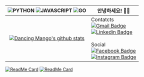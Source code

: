 <!--
### 😝 Hi there 👋

**ensia96/ensia96** is a ✨ _special_ ✨ repository because its `README.md` (this file) appears on your GitHub profile.

[![name](uri)](link)

//깃헙 레포 사용 언어 수
https://img.shields.io/github/languages/count/ensia96/survive
//깃헙 레포 최다빈도 언어
https://img.shields.io/github/languages/top/ensia96/survive
//깃헙 레포 코드 용량
https://img.shields.io/github/languages/code-size/ensia96/survive
//깃헙 레포 용량
https://img.shields.io/github/repo-size/ensia96/survive
//깃헙 레포 오픈 이슈 개수
https://img.shields.io/github/issues/ensia96/survive
//깃헙 레포 닫힌 이슈 개수
https://img.shields.io/github/issues-closed/ensi96/survive
//깃헙 레포 주간 커밋 수
https://img.shields.io/github/commit-activity/w/ensia96/survive
//깃헙 레포 라스트 커밋 날짜
https://img.shields.io/github/last-commit/ensia96/survive

Here are some ideas to get you started:

- 🔭 I’m currently working on ...
- 🌱 I’m currently learning ...
- 👯 I’m looking to collaborate on ...
- 🤔 I’m looking for help with ...
- 💬 Ask me about ...
- 📫 How to reach me: ...
- 😄 Pronouns: ...
- ⚡ Fun fact: ...
-->

<!--
![PYTHON](https://img.shields.io/badge/PYTHON-%E2%98%85%E2%98%85%E2%98%85%E2%98%85%E2%98%86-0696D7?style=for-the-badge&logo=Python&logoColor=0696D7)
![JAVASCRIPT](https://img.shields.io/badge/JAVASCRIPT-%E2%98%85%E2%98%85%E2%98%85%E2%98%86%E2%98%86-FFE114?style=for-the-badge&logo=javascript&logoColor=FFE114)
![GO](https://img.shields.io/badge/Go-%E2%98%86-3edafa?style=for-the-badge&logo=Go&logoColor=3edafa)

[![Dancing Mango's github stats](https://github-readme-stats.vercel.app/api?username=ensia96&count_private=true&show_icons=true&theme=gruvbox)](https://github.com/ensia96/github-readme-stats)

[![Gmail Badge](https://img.shields.io/badge/Gmail-d14836?style=flat-square&logo=Gmail&logoColor=white&link=mailto:ensia96@gmail.com)](mailto:ensia96@gmail.com)
[![Facebook Badge](https://img.shields.io/badge/facebook-1877f2?style=flat-square&logo=facebook&logoColor=white&link=https://www.facebook.com/profile.php?id=100005786230677)](https://www.facebook.com/profile.php?id=100005786230677)
[![Instagram Badge](http://img.shields.io/badge/-Instagram-white?style=flat-square&logo=instagram&link=https://www.instagram.com/ensia96/)](https://www.instagram.com/ensia96/)
[![Linkedin Badge](https://img.shields.io/badge/-LinkedIn-blue?style=flat-square&logo=Linkedin&logoColor=white&link=https://www.linkedin.com/in/ensia96/)](https://www.linkedin.com/in/ensia96/)
[![Tech Blog Badge](http://img.shields.io/badge/-Tech%20blog-black?style=flat-square&logo=notion&link=https://www.notion.so/ensia96/3c41973085294a0fa376c9eea277cf91)](https://www.notion.so/ensia96/3c41973085294a0fa376c9eea277cf91)
-->

![PYTHON](https://img.shields.io/badge/PYTHON-%E2%98%85%E2%98%85%E2%98%85%E2%98%85%E2%98%86-0696D7?style=for-the-badge&logo=Python&logoColor=0696D7) ![JAVASCRIPT](https://img.shields.io/badge/JAVASCRIPT-%E2%98%85%E2%98%85%E2%98%85%E2%98%86%E2%98%86-FFE114?style=for-the-badge&logo=javascript&logoColor=FFE114) ![GO](https://img.shields.io/badge/Go-%E2%98%86-3edafa?style=for-the-badge&logo=Go&logoColor=3edafa) | 안녕하세요! 👋😝  |
|:-:|-|
| [![Dancing Mango's github stats](https://github-readme-stats.vercel.app/api?username=ensia96&count_private=true&show_icons=true&theme=gruvbox)](https://github.com/ensia96/github-readme-stats) | Contatcts <br> [![Gmail Badge](https://img.shields.io/badge/Gmail-d14836?style=flat-square&logo=Gmail&logoColor=white&link=mailto:ensia96@gmail.com)](mailto:ensia96@gmail.com) <br> [![Linkedin Badge](https://img.shields.io/badge/-LinkedIn-blue?style=flat-square&logo=Linkedin&logoColor=white&link=https://https://www.linkedin.com/in/ensia96/)](https://www.linkedin.com/in/ensia96/) <br><br> Social <br> [![Facebook Badge](https://img.shields.io/badge/facebook-1877f2?style=flat-square&logo=facebook&logoColor=white&link=https://www.facebook.com/profile.php?id=100005786230677)](https://www.facebook.com/profile.php?id=100005786230677) <br> [![Instagram Badge](http://img.shields.io/badge/-Instagram-white?style=flat-square&logo=instagram&link=https://www.instagram.com/ensia96/)](https://www.instagram.com/ensia96/) |

[![ReadMe Card](https://github-readme-stats.vercel.app/api/pin/?username=ensia96&repo=my_project)](https://github.com/ensia96/my_project)
[![ReadMe Card](https://github-readme-stats.vercel.app/api/pin/?username=ensia96&repo=Algorithm)](https://github.com/ensia96/Algorithm)
